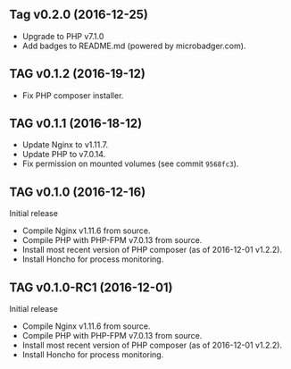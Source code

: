 ## Tag v0.2.0 (2016-12-25)

- Upgrade to PHP v7.1.0
- Add badges to README.md (powered by microbadger.com).

## TAG v0.1.2 (2016-19-12)

- Fix PHP composer installer.

## TAG v0.1.1 (2016-18-12)

- Update Nginx to v1.11.7.
- Update PHP to v7.0.14.
- Fix permission on mounted volumes (see commit `9568fc3`).

## TAG v0.1.0 (2016-12-16)

Initial release
- Compile Nginx v1.11.6 from source.
- Compile PHP with PHP-FPM v7.0.13 from source.
- Install most recent version of PHP composer (as of 2016-12-01 v1.2.2).
- Install Honcho for process monitoring.

## TAG v0.1.0-RC1 (2016-12-01)

Initial release
- Compile Nginx v1.11.6 from source.
- Compile PHP with PHP-FPM v7.0.13 from source.
- Install most recent version of PHP composer (as of 2016-12-01 v1.2.2).
- Install Honcho for process monitoring.
